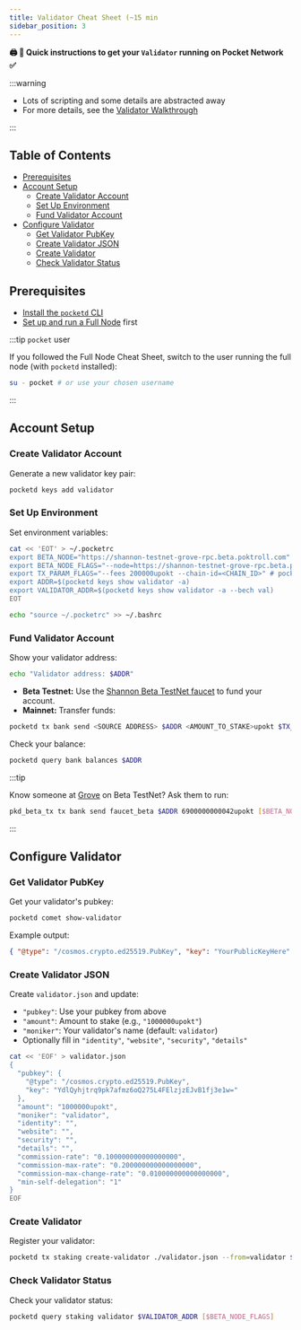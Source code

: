 ```yaml
---
title: Validator Cheat Sheet (~15 min
sidebar_position: 3
---
```


**🖨 🍝 Quick instructions to get your `Validator` running on Pocket Network ✅**

:::warning

- Lots of scripting and some details are abstracted away
- For more details, see the [Validator Walkthrough](../2_walkthroughs/3_validator_walkthrough.md)

:::

## Table of Contents <!-- omit in toc -->

- [Prerequisites](#prerequisites)
- [Account Setup](#account-setup)
  - [Create Validator Account](#create-validator-account)
  - [Set Up Environment](#set-up-environment)
  - [Fund Validator Account](#fund-validator-account)
- [Configure Validator](#configure-validator)
  - [Get Validator PubKey](#get-validator-pubkey)
  - [Create Validator JSON](#create-validator-json)
  - [Create Validator](#create-validator)
  - [Check Validator Status](#check-validator-status)

## Prerequisites

- [Install the `pocketd` CLI](../../2_explore/2_account_management/1_pocketd_cli.md)
- [Set up and run a Full Node](2_full_node_cheatsheet.md) first

:::tip `pocket` user

If you followed the Full Node Cheat Sheet, switch to the user running the full node (with `pocketd` installed):

```bash
su - pocket # or use your chosen username
```

:::

## Account Setup

### Create Validator Account

Generate a new validator key pair:

```bash
pocketd keys add validator
```

### Set Up Environment

Set environment variables:

```bash
cat << 'EOT' > ~/.pocketrc
export BETA_NODE="https://shannon-testnet-grove-rpc.beta.poktroll.com"
export BETA_NODE_FLAGS="--node=https://shannon-testnet-grove-rpc.beta.poktroll.com"
export TX_PARAM_FLAGS="--fees 200000upokt --chain-id=<CHAIN_ID>" # pocket-alpha, pocket-beta, pocket
export ADDR=$(pocketd keys show validator -a)
export VALIDATOR_ADDR=$(pocketd keys show validator -a --bech val)
EOT

echo "source ~/.pocketrc" >> ~/.bashrc
```

### Fund Validator Account

Show your validator address:

```bash
echo "Validator address: $ADDR"
```

- **Beta Testnet:** Use the [Shannon Beta TestNet faucet](https://faucet.beta.testnet.pokt.network/) to fund your account.
- **Mainnet:** Transfer funds:

```bash
pocketd tx bank send <SOURCE ADDRESS> $ADDR <AMOUNT_TO_STAKE>upokt $TX_PARAM_FLAGS
```

Check your balance:

```bash
pocketd query bank balances $ADDR
```

:::tip

Know someone at [Grove](https://grove.city) on Beta TestNet? Ask them to run:

```bash
pkd_beta_tx tx bank send faucet_beta $ADDR 6900000000042upokt [$BETA_NODE_FLAGS]
```

:::

## Configure Validator

### Get Validator PubKey

Get your validator's pubkey:

```bash
pocketd comet show-validator
```

Example output:

```json
{ "@type": "/cosmos.crypto.ed25519.PubKey", "key": "YourPublicKeyHere" }
```

### Create Validator JSON

Create `validator.json` and update:

- `"pubkey"`: Use your pubkey from above
- `"amount"`: Amount to stake (e.g., `"1000000upokt"`)
- `"moniker"`: Your validator's name (default: `validator`)
- Optionally fill in `"identity"`, `"website"`, `"security"`, `"details"`

```bash
cat << 'EOF' > validator.json
{
  "pubkey": {
    "@type": "/cosmos.crypto.ed25519.PubKey",
    "key": "YdlQyhjtrq9pk7afmz6oQ275L4FElzjzEJvB1fj3e1w="
  },
  "amount": "1000000upokt",
  "moniker": "validator",
  "identity": "",
  "website": "",
  "security": "",
  "details": "",
  "commission-rate": "0.100000000000000000",
  "commission-max-rate": "0.200000000000000000",
  "commission-max-change-rate": "0.010000000000000000",
  "min-self-delegation": "1"
}
EOF
```

### Create Validator

Register your validator:

```bash
pocketd tx staking create-validator ./validator.json --from=validator $TX_PARAM_FLAGS [$BETA_NODE_FLAGS]
```

### Check Validator Status

Check your validator status:

```bash
pocketd query staking validator $VALIDATOR_ADDR [$BETA_NODE_FLAGS]
```
